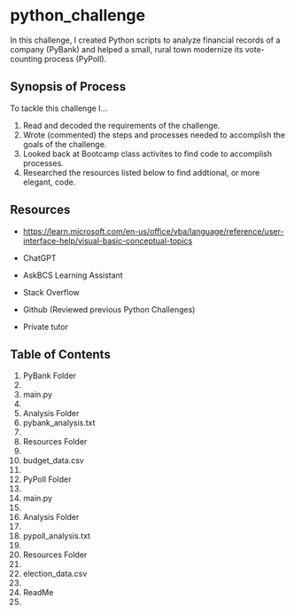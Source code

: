 # python_challenge

In this challenge, I created Python scripts to analyze financial records of a company (PyBank) and helped a small, rural town modernize its vote-counting process (PyPoll).


## Synopsis of Process

To tackle this challenge I...

1. Read and decoded the requirements of the challenge.
2. Wrote (commented) the steps and processes needed to accomplish the goals of the challenge.
3. Looked back at Bootcamp class activites to find code to accomplish processes.
4. Researched the resources listed below to find addtional, or more elegant, code.
   



## Resources


+ https://learn.microsoft.com/en-us/office/vba/language/reference/user-interface-help/visual-basic-conceptual-topics   

+ ChatGPT
   
+ AskBCS Learning Assistant
   
+ Stack Overflow
   
+ Github (Reviewed previous Python Challenges)

+ Private tutor




## Table of Contents
<ol>
 <li>PyBank Folder<li>                      
 <li>main.py <li>
 <li>Analysis Folder
 <li>pybank_analysis.txt <li>
 <li>Resources Folder <li>
 <li>budget_data.csv <li>
 <li>PyPoll Folder <li>
 <li>main.py <li>
 <li>Analysis Folder <li>
 <li>pypoll_analysis.txt <li>
 <li>Resources Folder <li>
 <li>election_data.csv <li>
 <li>ReadMe <li>
